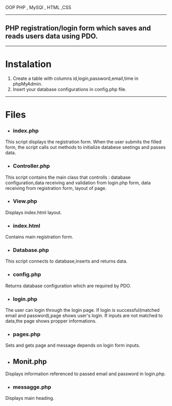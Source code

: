 OOP PHP , MySQl , HTML ,CSS
___
## PHP registration/login form which saves and reads users data using PDO. 


___
# Instalation 
1. Create a table with columns id,login,password,email,time in phpMyAdmin.
2. Insert your database configurations in config.php file.
___

# Files

* ### index.php
This script displays the registration form. 
When the user submits the filled form, the script calls out methods to initialize databese seetings and passes data.



* ### Controller.php 
This script contains the main class that controlls : database configuration,data receiving and validation from login.php form,
data receiving from registration form, layout of page.

* ### View.php
Displays index.html layout.

* ### index.html
Contains main registration form.

* ### Database.php

This script connects to database,inserts and returns data.

* ### config.php 
Returns database configuration which are required by PDO.

* ### login.php
The user can login through the login page. If login is successful(matched email and password),page shows user's login.
If inputs are not matched to data,the page shows propper informations.

* ### pages.php
Sets and gets page and message depends on login form inputs.

* ## Monit.php 
Displays information referenced to passed email and password in login.php.

* ### messagge.php
Displays main heading.
